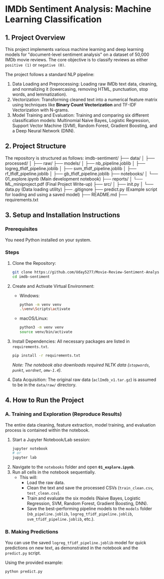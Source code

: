 # IMDb Sentiment Analysis: Machine Learning Classification

## 1. Project Overview

This project implements various machine learning and deep learning models for "document-level sentiment analysis" on a dataset of 50,000 IMDb movie reviews. The core objective is to classify reviews as either `positive (1)` or `negative (0)`.

The project follows a standard NLP pipeline:
1.  Data Loading and Preprocessing: Loading raw IMDb text data, cleaning, and normalizing it (lowercasing, removing HTML, punctuation, stop words, and lemmatization).
2.  Vectorization: Transforming cleaned text into a numerical feature matrix using techniques like **Binary Count Vectorization** and TF-IDF Vectorization with N-grams.
3.  Model Training and Evaluation: Training and comparing six different classification models: Multinomial Naive Bayes, Logistic Regression, Support Vector Machine (SVM), Random Forest, Gradient Boosting, and a Deep Neural Network (DNN).

## 2. Project Structure

The repository is structured as follows:
imdb-sentiment/
├── data/
│   ├── processed/
│   ├── raw/
├── models/
│   ├── nb_pipeline.joblib
│   ├── logreg_tfidf_pipeline.joblib
│   ├── svm_tfidf_pipeline.joblib
│   ├── rf_tfidf_pipeline.joblib
│   ├── gb_tfidf_pipeline.joblib
├── notebooks/
│   └── 01_explore.ipynb (Main development notebook)
├── reports/
│   └── ML_miniproject.pdf (Final Project Write-up)
├── src/
│   ├── init.py
│   └── data.py (Data loading utility)
├── .gitignore
├── predict.py (Example script for loading and using a saved model)
├── README.md
├── requirements.txt


## 3. Setup and Installation Instructions

### Prerequisites

You need Python installed on your system.

### Steps

1.  Clone the Repository:
    ```bash
    git clone https://github.com/Uday5277/Movie-Review-Sentiment-Analysis.git
    cd imdb-sentiment
    ```

2.  Create and Activate Virtual Environment:
    * Windows:
        ```bash
        python -m venv venv
        .\venv\Scripts\activate
        ```
    * macOS/Linux:
        ```bash
        python3 -m venv venv
        source venv/bin/activate
        ```

3.  Install Dependencies:
    All necessary packages are listed in `requirements.txt`.
    ```bash
    pip install -r requirements.txt
    ```
    *Note: The notebook also downloads required NLTK data (`stopwords`, `punkt`, `wordnet`, `omw-1.4`).*

4.  Data Acquisition:
    The original raw data (`aclImdb_v1.tar.gz`) is assumed to be in the `data/raw/` directory.

## 4. How to Run the Project

### A. Training and Exploration (Reproduce Results)

The entire data cleaning, feature extraction, model training, and evaluation process is contained within the notebook.

1.  Start a Jupyter Notebook/Lab session:
    ```bash
    jupyter notebook
    # or
    jupyter lab
    ```
2.  Navigate to the `notebooks` folder and open **`01_explore.ipynb`**.
3.  Run all cells in the notebook sequentially.
    * This will:
        * Load the raw data.
        * Clean the text and save the processed CSVs (`train_clean.csv`, `test_clean.csv`).
        * Train and evaluate the six models (Naive Bayes, Logistic Regression, SVM, Random Forest, Gradient Boosting, DNN).
        * Save the best-performing pipeline models to the `models` folder (`nb_pipeline.joblib`, `logreg_tfidf_pipeline.joblib`, `svm_tfidf_pipeline.joblib`, etc.).

### B. Making Predictions

You can use the saved `logreg_tfidf_pipeline.joblib` model for quick predictions on new text, as demonstrated in the notebook and the `predict.py` script.

Using the provided example:
```bash
python predict.py
